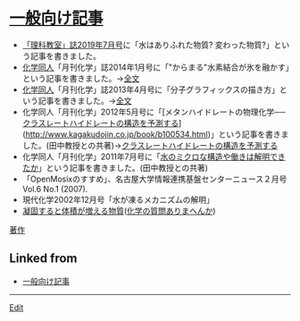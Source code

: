 # [一般向け記事](一般向け記事.md)


* [「理科教室」誌2019年7月号](https://www.amazon.co.jp/dp/4780715393)に「水はありふれた物質? 変わった物質?」という記事を書きました。
* [化学同人](http://www.kagakudojin.co.jp/)「月刊化学」誌2014年1月号に「"からまる"水素結合が氷を融かす」という記事を書きました。→[全文](http://www.kagakudojin.co.jp/kagaku/web-kagaku01/c6901/c6901-matsumoto/[index](index.md).html)
* [化学同人](http://www.kagakudojin.co.jp/)「月刊化学」誌2013年4月号に「分子グラフィックスの描き方」という記事を書きました。→[全文](http://www.kagakudojin.co.jp/kagaku/web-kagaku03/c6804/c6804-matsumoto/[index](index.md).html)
* 化学同人「月刊化学」2012年5月号に「[メタンハイドレートの物理化学──[クラスレートハイドレートの構造を予測する](クラスレートハイドレートの構造を予測する.md)](http://www.kagakudojin.co.jp/book/b100534.html)」という記事を書きました。(田中教授との共著)→[クラスレートハイドレートの構造を予測する](クラスレートハイドレートの構造を予測する.md)
* 化学同人「月刊化学」2011年7月号に「[水のミクロな構造や働きは解明できたか](http://www.kagakudojin.co.jp/kagaku/web-kagaku02/c6607/c6607-matsumoto/[index](index.md).html)」という記事を書きました。(田中教授との共著)
* 「OpenMosixのすすめ」、名古屋大学情報連携基盤センターニュース２月号 Vol.6 No.1 (2007).
* 現代化学2002年12月号「水が凍るメカニズムの解明」
* [凝固すると体積が増える物質](http://www.chemistryquestion.jp/situmon/shitumon_kurashi_kagaku36_density.html)([化学の質問ありまへんか](http://www.chemistryquestion.jp))

[著作](著作.md) 


## Linked from

* [一般向け記事](一般向け記事.md)


----
[Edit](https://github.com/vitroid/vitroid.github.io/edit/master/MD/一般向け記事.md)
